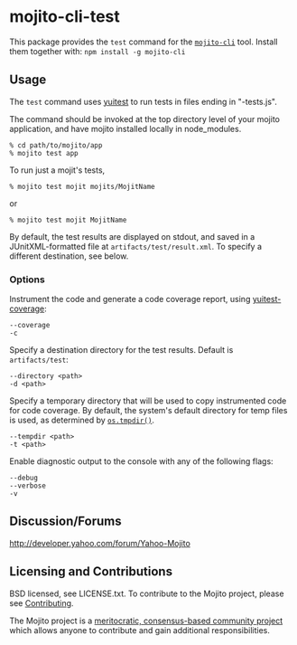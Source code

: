 mojito-cli-test
==========

This package provides the `test` command for the [`mojito-cli`](https://github.com/yahoo/mojito-cli) tool. Install them together with: `npm install -g mojito-cli`

Usage
-----

The `test` command uses [yuitest](https://github.com/yui/yuitest) to run tests in files ending in "-tests.js".

The command should be invoked at the top directory level of your mojito application, and have mojito installed locally in node_modules.

    % cd path/to/mojito/app
    % mojito test app

To run just a mojit's tests,

    % mojito test mojit mojits/MojitName

or

    % mojito test mojit MojitName

By default, the test results are displayed on stdout, and saved in a JUnitXML-formatted file at `artifacts/test/result.xml`. To specify a different destination, see below.

### Options

Instrument the code and generate a code coverage report, using [yuitest-coverage](https://npmjs.org/package/yuitest-coverage):

    --coverage
    -c

Specify a destination directory for the test results. Default is `artifacts/test`:

    --directory <path>
    -d <path>

Specify a temporary directory that will be used to copy instrumented code for code coverage. By default, the system's default directory for temp files is used, as determined by [`os.tmpdir()`](http://nodejs.org/api/os.html#os_os_tmpdir).

    --tempdir <path>
    -t <path>

Enable diagnostic output to the console with any of the following flags:

    --debug
    --verbose
    -v

Discussion/Forums
-----------------

http://developer.yahoo.com/forum/Yahoo-Mojito

Licensing and Contributions
---------------------------

BSD licensed, see LICENSE.txt. To contribute to the Mojito project, please see [Contributing](https://github.com/yahoo/mojito/wiki/Contributing-Code-to-Mojito).

The Mojito project is a [meritocratic, consensus-based community project](https://github.com/yahoo/mojito/wiki/Governance-Model) which allows anyone to contribute and gain additional responsibilities.
